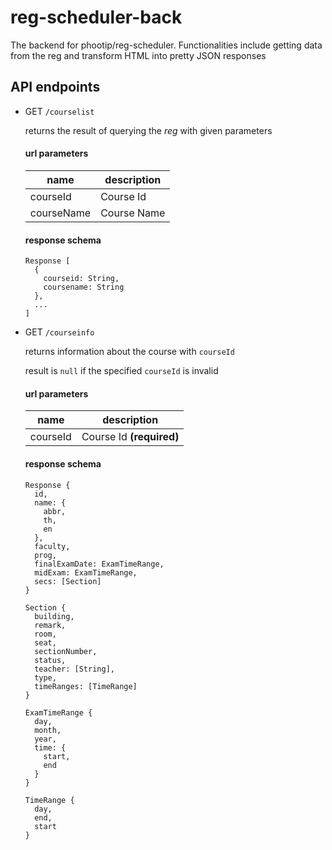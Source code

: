 # reg-scheduler-back
The backend for phootip/reg-scheduler. Functionalities include getting data from the reg and transform HTML into pretty JSON responses

## API endpoints

 - GET `/courselist`

    returns the result of querying the *reg* with given parameters

    #### url parameters
    | name | description |
    | ---- | ----------- |
    | courseId | Course Id |
    | courseName | Course Name |

    #### response schema
    ```
    Response [
      {
        courseid: String,
        coursename: String
      },
      ...
    ]
    ```

  - GET `/courseinfo`

    returns information about the course with `courseId`

    result is `null` if the specified `courseId` is invalid

    #### url parameters

    | name | description |
    | ---- | ----------- |
    | courseId | Course Id **(required)**

    #### response schema
    ```
    Response {
      id,
      name: {
        abbr,
        th,
        en
      },
      faculty,
      prog,
      finalExamDate: ExamTimeRange,
      midExam: ExamTimeRange,
      secs: [Section]
    }

    Section {
      building,
      remark,
      room,
      seat,
      sectionNumber,
      status,
      teacher: [String],
      type,
      timeRanges: [TimeRange]
    }

    ExamTimeRange {
      day,
      month,
      year,
      time: {
        start,
        end
      }
    }

    TimeRange {
      day,
      end,
      start
    }
    ```
